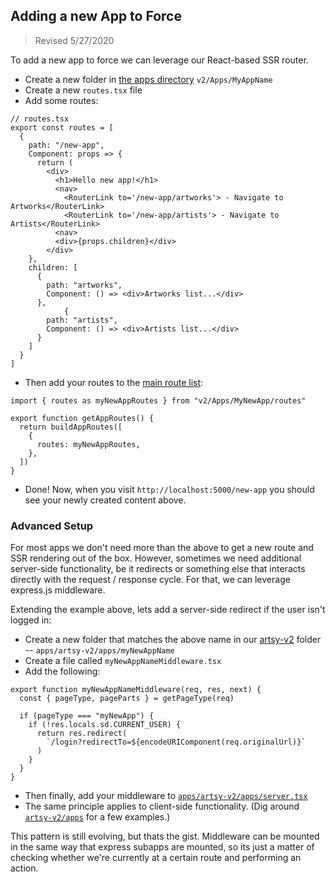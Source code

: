 ## Adding a new App to Force

> Revised 5/27/2020

To add a new app to force we can leverage our React-based SSR router.

- Create a new folder in [the apps directory](https://github.com/artsy/force/tree/master/src/v2/Apps) `v2/Apps/MyAppName`
- Create a new `routes.tsx` file
- Add some routes:

```tsx
// routes.tsx
export const routes = [
  {
    path: "/new-app",
    Component: props => {
      return (
        <div>
          <h1>Hello new app!</h1>
          <nav>
            <RouterLink to='/new-app/artworks'> - Navigate to Artworks</RouterLink>
            <RouterLink to='/new-app/artists'> - Navigate to Artists</RouterLink>
          <nav>
          <div>{props.children}</div>
        </div>
    },
    children: [
      {
        path: "artworks",
        Component: () => <div>Artworks list...</div>
      },
            {
        path: "artists",
        Component: () => <div>Artists list...</div>
      }
    ]
  }
]
```

- Then add your routes to the [main route list](https://github.com/artsy/force/blob/master/src/v2/Apps/getAppRoutes.tsx):

```tsx
import { routes as myNewAppRoutes } from "v2/Apps/MyNewApp/routes"

export function getAppRoutes() {
  return buildAppRoutes([
    {
      routes: myNewAppRoutes,
    },
  ])
}
```

- Done! Now, when you visit `http://localhost:5000/new-app` you should see your newly created content above.

### Advanced Setup

For most apps we don't need more than the above to get a new route and SSR rendering out of the box. However, sometimes we need additional server-side functionality, be it redirects or something else that interacts directly with the request / response cycle. For that, we can leverage express.js middleware.

Extending the example above, lets add a server-side redirect if the user isn't logged in:

- Create a new folder that matches the above name in our [artsy-v2](https://github.com/artsy/force/tree/master/src/desktop/apps/artsy-v2) folder -- `apps/artsy-v2/apps/myNewAppName`
- Create a file called `myNewAppNameMiddleware.tsx`
- Add the following:

```tsx
export function myNewAppNameMiddleware(req, res, next) {
  const { pageType, pageParts } = getPageType(req)

  if (pageType === "myNewApp") {
    if (!res.locals.sd.CURRENT_USER) {
      return res.redirect(
        `/login?redirectTo=${encodeURIComponent(req.originalUrl)}`
      )
    }
  }
}
```

- Then finally, add your middleware to [`apps/artsy-v2/apps/server.tsx`](https://github.com/artsy/force/blob/master/src/desktop/apps/artsy-v2/server.tsx)
- The same principle applies to client-side functionality. (Dig around [`artsy-v2/apps`](https://github.com/artsy/force/tree/master/src/desktop/apps/artsy-v2/apps) for a few examples.)

This pattern is still evolving, but thats the gist. Middleware can be mounted in the same way that express subapps are mounted, so its just a matter of checking whether we're currently at a certain route and performing an action.
